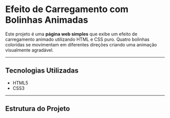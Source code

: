 # Efeito de Carregamento com Bolinhas Animadas

Este projeto é uma **página web simples** que exibe um efeito de carregamento animado utilizando HTML e CSS puro. Quatro bolinhas coloridas se movimentam em diferentes direções criando uma animação visualmente agradável.

---

## Tecnologias Utilizadas

- HTML5
- CSS3

---

## Estrutura do Projeto

